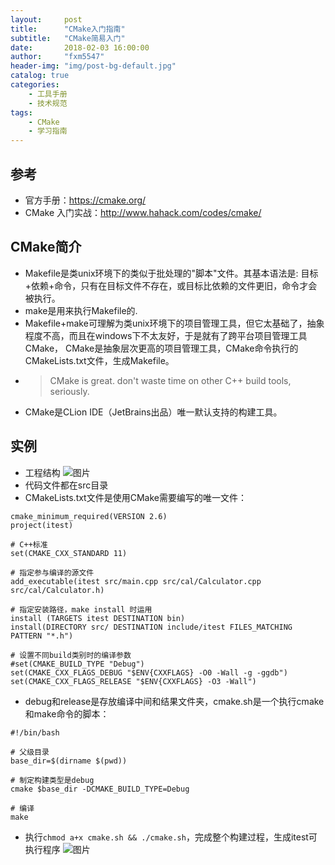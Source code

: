 ```yaml
---
layout:     post
title:      "CMake入门指南"
subtitle:   "CMake简易入门"
date:       2018-02-03 16:00:00
author:     "fxm5547"
header-img: "img/post-bg-default.jpg"
catalog: true
categories:
    - 工具手册
    - 技术规范
tags:
    - CMake
    - 学习指南
---
```


## 参考
- 官方手册：<https://cmake.org/>
- CMake 入门实战：<http://www.hahack.com/codes/cmake/>

## CMake简介
- Makefile是类unix环境下的类似于批处理的"脚本"文件。其基本语法是: 目标+依赖+命令，只有在目标文件不存在，或目标比依赖的文件更旧，命令才会被执行。
- make是用来执行Makefile的.
- Makefile+make可理解为类unix环境下的项目管理工具，但它太基础了，抽象程度不高，而且在windows下不太友好，于是就有了跨平台项目管理工具CMake， CMake是抽象层次更高的项目管理工具，CMake命令执行的CMakeLists.txt文件，生成Makefile。
- >CMake is great. don't waste time on other C++ build tools, seriously.
- CMake是CLion IDE（JetBrains出品）唯一默认支持的构建工具。

## 实例
- 工程结构
 ![图片](https://dn-coding-net-production-pp.qbox.me/396d6036-cf32-4f08-9a52-d56773a987af.png?imageView2/0/w/400) 
- 代码文件都在src目录
- CMakeLists.txt文件是使用CMake需要编写的唯一文件：

```
cmake_minimum_required(VERSION 2.6)
project(itest)

# C++标准
set(CMAKE_CXX_STANDARD 11)

# 指定参与编译的源文件
add_executable(itest src/main.cpp src/cal/Calculator.cpp src/cal/Calculator.h)

# 指定安装路径，make install 时运用
install (TARGETS itest DESTINATION bin)
install(DIRECTORY src/ DESTINATION include/itest FILES_MATCHING PATTERN "*.h")

# 设置不同build类别时的编译参数
#set(CMAKE_BUILD_TYPE "Debug")
set(CMAKE_CXX_FLAGS_DEBUG "$ENV{CXXFLAGS} -O0 -Wall -g -ggdb")
set(CMAKE_CXX_FLAGS_RELEASE "$ENV{CXXFLAGS} -O3 -Wall")
```
- debug和release是存放编译中间和结果文件夹，cmake.sh是一个执行cmake和make命令的脚本：

```
#!/bin/bash

# 父级目录
base_dir=$(dirname $(pwd))

# 制定构建类型是debug
cmake $base_dir -DCMAKE_BUILD_TYPE=Debug

# 编译
make
```
- 执行`chmod a+x cmake.sh && ./cmake.sh`，完成整个构建过程，生成itest可执行程序
 ![图片](https://dn-coding-net-production-pp.qbox.me/8c21ec72-971d-470d-8736-c05bf0ac7803.png) 








